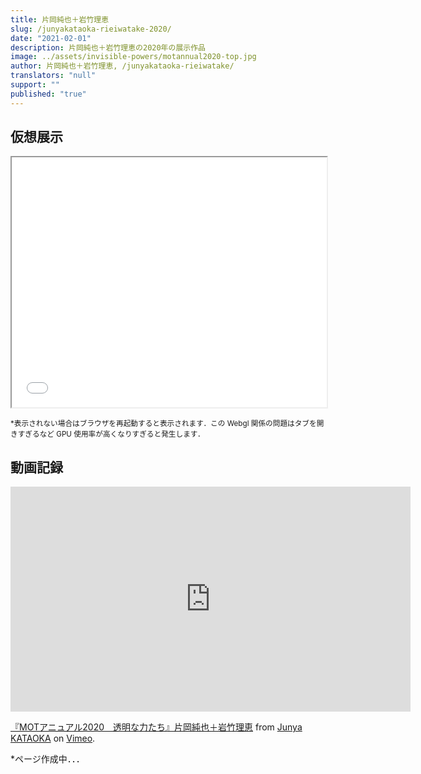 ```yaml
---
title: 片岡純也＋岩竹理恵
slug: /junyakataoka-rieiwatake-2020/
date: "2021-02-01"
description: 片岡純也＋岩竹理恵の2020年の展示作品
image: ../assets/invisible-powers/motannual2020-top.jpg
author: 片岡純也＋岩竹理恵, /junyakataoka-rieiwatake/
translators: "null"
support: ""
published: "true"
---
```


## 仮想展示

<iframe src="/spatial-media/invisible-powers/junya-kataoka+rie-iwatake/index.html" title="Virtual Tour" width="100%" height="400px" className="expansion-width spatial" style="margin-bottom:0px"></iframe>

<small className="caption-center">\*表示されない場合はブラウザを再起動すると表示されます．この Webgl 関係の問題はタブを開きすぎるなど GPU 使用率が高くなりすぎると発生します．</small>

## 動画記録

<iframe src="https://player.vimeo.com/video/516668522" width="640" height="360" frameborder="0" allow="autoplay; fullscreen; picture-in-picture" allowfullscreen style="margin-bottom:0px"></iframe>
<p><a href="https://vimeo.com/516668522">『MOTアニュアル2020　透明な力たち』片岡純也＋岩竹理恵</a> from <a href="https://vimeo.com/user21436923">Junya KATAOKA</a> on <a href="https://vimeo.com">Vimeo</a>.</p>

\*ページ作成中．．．

